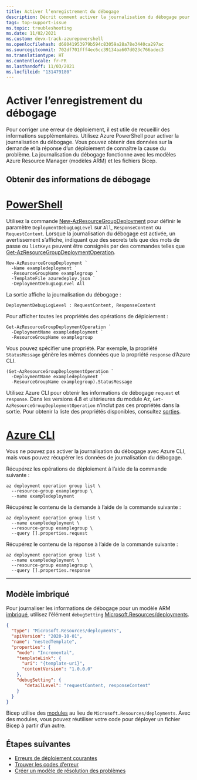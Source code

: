 ```yaml
---
title: Activer l’enregistrement du débogage
description: Décrit comment activer la journalisation du débogage pour résoudre des problèmes de ressources Azure déployées avec des modèles Azure Resource Manager (modèles ARM) ou des fichiers Bicep.
tags: top-support-issue
ms.topic: troubleshooting
ms.date: 11/02/2021
ms.custom: devx-track-azurepowershell
ms.openlocfilehash: d68041953979b594c83059a28a78e3440ca297ac
ms.sourcegitcommit: 702df701fff4ec6cc39134aa607d023c766adec3
ms.translationtype: HT
ms.contentlocale: fr-FR
ms.lasthandoff: 11/03/2021
ms.locfileid: "131479180"
---
```

# <a name="enable-debug-logging"></a>Activer l’enregistrement du débogage

Pour corriger une erreur de déploiement, il est utile de recueillir des informations supplémentaires. Utilisez Azure PowerShell pour activer la journalisation du débogage. Vous pouvez obtenir des données sur la demande et la réponse d’un déploiement de connaître la cause du problème. La journalisation du débogage fonctionne avec les modèles Azure Resource Manager (modèles ARM) et les fichiers Bicep.

## <a name="get-debug-information"></a>Obtenir des informations de débogage

# <a name="powershell"></a>[PowerShell](#tab/azure-powershell)

Utilisez la commande [New-AzResourceGroupDeployment](/powershell/module/az.resources/new-azresourcegroupdeployment) pour définir le paramètre `DeploymentDebugLogLevel` sur `All`, `ResponseContent` ou `RequestContent`. Lorsque la journalisation du débogage est activée, un avertissement s’affiche, indiquant que des secrets tels que des mots de passe ou `listKeys` peuvent être consignés par des commandes telles que [Get-AzResourceGroupDeploymentOperation](/powershell/module/az.resources/get-azresourcegroupdeploymentoperation).

```azurepowershell
New-AzResourceGroupDeployment `
  -Name exampledeployment `
  -ResourceGroupName examplegroup `
  -TemplateFile azuredeploy.json `
  -DeploymentDebugLogLevel All
```

La sortie affiche la journalisation du débogage :

```Output
DeploymentDebugLogLevel : RequestContent, ResponseContent
```

Pour afficher toutes les propriétés des opérations de déploiement :

```azurepowershell
Get-AzResourceGroupDeploymentOperation `
  -DeploymentName exampledeployment `
  -ResourceGroupName examplegroup
```

Vous pouvez spécifier une propriété. Par exemple, la propriété `StatusMessage` génère les mêmes données que la propriété `response` d’Azure CLI.

```azurepowershell
(Get-AzResourceGroupDeploymentOperation `
  -DeploymentName exampledeployment `
  -ResourceGroupName examplegroup).StatusMessage
```

Utilisez Azure CLI pour obtenir les informations de débogage `request` et `response`. Dans les versions 4.8 et ultérieures du module Az, `Get-AzResourceGroupDeploymentOperation` n’inclut pas ces propriétés dans la sortie. Pour obtenir la liste des propriétés disponibles, consultez [sorties](/powershell/module/az.resources/get-azresourcegroupdeploymentoperation#outputs).

# <a name="azure-cli"></a>[Azure CLI](#tab/azure-cli)

Vous ne pouvez pas activer la journalisation du débogage avec Azure CLI, mais vous pouvez récupérer les données de journalisation du débogage.

Récupérez les opérations de déploiement à l’aide de la commande suivante :

```azurecli
az deployment operation group list \
  --resource-group examplegroup \
  --name exampledeployment
```

Récupérez le contenu de la demande à l’aide de la commande suivante :

```azurecli
az deployment operation group list \
  --name exampledeployment \
  --resource-group examplegroup \
  --query [].properties.request
```

Récupérez le contenu de la réponse à l’aide de la commande suivante :

```azurecli
az deployment operation group list \
  --name exampledeployment \
  --resource-group examplegroup \
  --query [].properties.response
```

---

## <a name="nested-template"></a>Modèle imbriqué

Pour journaliser les informations de débogage pour un modèle ARM [imbriqué](../templates/linked-templates.md#nested-template), utilisez l’élément `debugSetting` [Microsoft.Resources/deployments](/azure/templates/microsoft.resources/deployments).

```json
{
  "type": "Microsoft.Resources/deployments",
  "apiVersion": "2020-10-01",
  "name": "nestedTemplate",
  "properties": {
    "mode": "Incremental",
    "templateLink": {
      "uri": "{template-uri}",
      "contentVersion": "1.0.0.0"
    },
    "debugSetting": {
       "detailLevel": "requestContent, responseContent"
    }
  }
}
```

Bicep utilise des [modules](../bicep/modules.md) au lieu de `Microsoft.Resources/deployments`. Avec des modules, vous pouvez réutiliser votre code pour déployer un fichier Bicep à partir d’un autre.

## <a name="next-steps"></a>Étapes suivantes

- [Erreurs de déploiement courantes](common-deployment-errors.md)
- [Trouver les codes d’erreur](find-error-code.md)
- [Créer un modèle de résolution des problèmes](create-troubleshooting-template.md)
